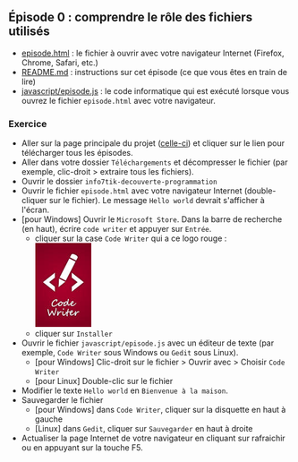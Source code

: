 ## Épisode 0 : comprendre le rôle des fichiers utilisés
* [episode.html](episode.html) : le fichier à ouvrir avec votre navigateur Internet (Firefox, Chrome, Safari, etc.)
* [README.md](README.md) : instructions sur cet épisode (ce que vous êtes en train de lire)
* [javascript/episode.js](javascript/episode.js) : le code informatique qui est exécuté lorsque vous ouvrez le fichier
  `episode.html` avec votre navigateur.

### Exercice
- Aller sur la page principale du projet ([celle-ci](https://github.com/info7tik/decouverte-programmation)) et cliquer
  sur le lien pour télécharger tous les épisodes.
- Aller dans votre dossier `Téléchargements` et décompresser le fichier (par exemple, clic-droit > extraire tous les
  fichiers).
- Ouvrir le dossier `info7tik-decouverte-programmation`
- Ouvrir le fichier `episode.html` avec votre navigateur Internet (double-cliquer sur le fichier). Le message
  `Hello world` devrait s'afficher à l'écran.
- [pour Windows] Ouvrir le `Microsoft Store`. Dans la barre de recherche (en haut), écrire `code writer` et appuyer sur
  `Entrée`.
  * cliquer sur la case `Code Writer` qui a ce logo rouge :
  <br/><img src="code-writer-logo.jpeg" alt="logo de code writer" width="100" height="150"><br/>
  * cliquer sur `Installer`
- Ouvrir le fichier `javascript/episode.js` avec un éditeur de texte (par exemple, `Code Writer` sous Windows ou `Gedit`
  sous Linux).
  * [pour Windows] Clic-droit sur le fichier > Ouvrir avec > Choisir `Code Writer`
  * [pour Linux] Double-clic sur le fichier
- Modifier le texte `Hello world` en `Bienvenue à la maison`.
- Sauvegarder le fichier
  * [pour Windows] dans `Code Writer`, cliquer sur la disquette en haut à gauche
  * [Linux] dans `Gedit`, cliquer sur `Sauvegarder` en haut à droite
- Actualiser la page Internet de votre navigateur en cliquant sur rafraichir ou en appuyant sur la touche F5.
